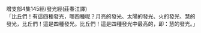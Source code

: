 增支部4集145經/發光經(莊春江譯)  
「比丘們！有這四種發光，哪四種呢？月亮的發光、太陽的發光、火的發光、慧的發光，比丘們！這是四種發光。比丘們！這是四種發光中最高的，即：慧的發光。」  
  
  
